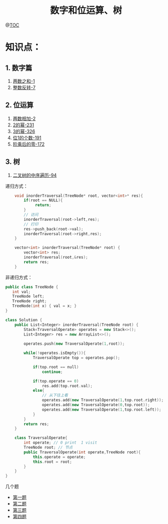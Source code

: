 # <center>数字和位运算、树<center>
@[TOC](leetcode刷题)

# 知识点：

## 1. 数字篇

1. [两数之和-1](https://leetcode-cn.com/problems/two-sum/)
2. [整数反转-7](https://leetcode.com/problems/reverse-integer/)

## 2. 位运算

1. [两数相加-2](https://leetcode-cn.com/problems/add-two-numbers/)
2. [2的幂-231](https://leetcode-cn.com/problems/power-of-two/)
3. [3的幂-326](https://leetcode-cn.com/problems/power-of-three/)
4. [位1的个数-191](https://leetcode-cn.com/problems/number-of-1-bits/)
5. [阶乘后的零-172](https://leetcode-cn.com/problems/factorial-trailing-zeroes/)

## 3. 树

1. [二叉树的中序遍历-94](https://leetcode-cn.com/problems/binary-tree-inorder-traversal/)

递归方式：

```c++
    void inorderTraversal(TreeNode* root, vector<int>* res){
        if(root == NULL){           
             return;    
        }
        // 访问
        inorderTraversal(root->left,res);
        // 打印
        res->push_back(root->val);
        inorderTraversal(root->right,res);
    }

    vector<int> inorderTraversal(TreeNode* root) {
        vector<int> res;
        inorderTraversal(root,&res);
        return res;
    }
```

非递归方式：

```c++
public class TreeNode {
   int val;
   TreeNode left;
   TreeNode right;
   TreeNode(int x) { val = x; }
}

class Solution {
    public List<Integer> inorderTraversal(TreeNode root) { 
        Stack<TraversalOperate> operates = new Stack<>();
        List<Integer> res = new ArrayList<>();
 
        operates.push(new TraversalOperate(1,root));

        while(!operates.isEmpty()){
            TraversalOperate top = operates.pop();

            if(top.root == null)
                continue;

            if(top.operate == 0)
                res.add(top.root.val);
            else{
                // 从下往上看
                operates.add(new TraversalOperate(1,top.root.right));
                operates.add(new TraversalOperate(0,top.root));
                operates.add(new TraversalOperate(1,top.root.left));                
            }
        }
        return res;
    }

    class TraversalOperate{
        int operate; // 0 print  1 visit    
        TreeNode root; // 节点
        public TraversalOperate(int operate,TreeNode root){
            this.operate = operate;
            this.root = root;
        }
    }
}
```

几个题

- [第一题](https://leetcode.com/problems/path-sum-ii/)
- [第二题](https://leetcode.com/problems/binary-tree-level-order-traversal/)
- [第三题](https://leetcode.com/problems/maximum-depth-of-binary-tree/)
- [第四题](https://leetcode.com/problems/minimum-depth-of-binary-tree/)























